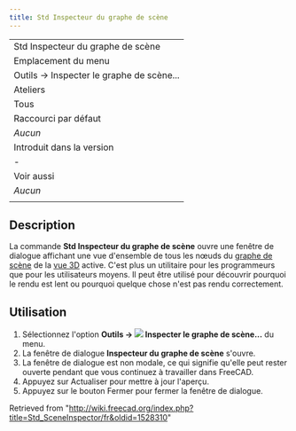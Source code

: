 ```yaml
---
title: Std Inspecteur du graphe de scène
---
```

|  |
| --- |
| Std Inspecteur du graphe de scène |
| Emplacement du menu |
| Outils → Inspecter le graphe de scène‏‎... |
| Ateliers |
| Tous |
| Raccourci par défaut |
| *Aucun* |
| Introduit dans la version |
| - |
| Voir aussi |
| *Aucun* |
|  |

## Description

La commande **Std Inspecteur du graphe de scène‏‎** ouvre une fenêtre de dialogue affichant une vue d'ensemble de tous les nœuds du [graphe de scène](/Scenegraph/fr "Scenegraph/fr") de la [vue 3D](/3D_view/fr "3D view/fr") active. C'est plus un utilitaire pour les programmeurs que pour les utilisateurs moyens. Il peut être utilisé pour découvrir pourquoi le rendu est lent ou pourquoi quelque chose n'est pas rendu correctement.

## Utilisation

1. Sélectionnez l'option **Outils → ![](/images/Std_SceneInspector.svg) Inspecter le graphe de scène‏‎...** du menu.
2. La fenêtre de dialogue **Inspecteur du graphe de scène** s'ouvre.
3. La fenêtre de dialogue est non modale, ce qui signifie qu'elle peut rester ouverte pendant que vous continuez à travailler dans FreeCAD.
4. Appuyez sur Actualiser pour mettre à jour l'aperçu.
5. Appuyez sur le bouton Fermer pour fermer la fenêtre de dialogue.

Retrieved from "<http://wiki.freecad.org/index.php?title=Std_SceneInspector/fr&oldid=1528310>"